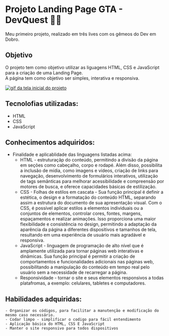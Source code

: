 # Projeto Landing Page GTA - DevQuest 👨‍💻
Meu primeiro projeto, realizado em três lives com os gêmeos do Dev em Dobro.
## Objetivo
O projeto tem como objetivo utilizar as liguagens HTML, CSS e JavaScript para a criação de uma Landing Page.    
A página tem como objetivo ser simples, interativa e responsiva.


[<img src="./src/imagens/GTA animaçao.gif" alt="gif da tela inicial do projeto">](https://filipe2426.github.io/Landing-Page-DevQuest/)

## Tecnolofias utilizadas:
- HTML
- CSS
- JavaScript

## Conhecimentos adquiridos:
- Finalidade e aplicablidade das linguagens listadas acima:
    - HTML - estruturaçãp do conteúdo, permitindo a divisão da página em seções como cabeçalho, corpo e rodapé. Além disso, possibilita a inclusão de mídia, como imagens e vídeos, criação de links para navegação, desenvolvimento de formulários interativos, utilização de tags semânticas para melhorar acessibilidade e compreensão por motores de busca, e oferece capacidades básicas de estilização.
    - CSS - Folhas de estilos em cascata - Sua função principal é definir a estética, o design e a formatação do conteúdo HTML, separando assim a estrutura do documento de sua apresentação visual. Com o CSS, é possível aplicar estilos a elementos individuais ou a conjuntos de elementos, controlar cores, fontes, margens, espaçamentos e realizar animações. Isso proporciona uma maior flexibilidade e consistência no design, permitindo a adaptação da aparência da página a diferentes dispositivos e tamanhos de tela, resultando em uma experiência de usuário mais agradável e responsiva.
    - JavaScript - linguagem de programação de alto nível que é amplamente utilizada para tornar páginas web interativas e dinâmicas. Sua função principal é permitir a criação de comportamentos e funcionalidades adicionais nas páginas web, possibilitando a manipulação do conteúdo em tempo real pelo usuário sem a necessidade de recarregar a página. 
    - Responsividade - tornar o site e seus elementos responsivos a todas platafromas, a exemplo: celulares, tabletes e computadores. 

## Habilidades adquiridas:
    - Organizar os códigos, para facilitar a manutenção e modificação do mesmo caso necessário.
    - Codar limpo - simplificar o codigo para fácil entendimento 
    - Aplicação básica do HTML, CSS E JavaScript
    - Manter o site responsivo para todos dispositivos
